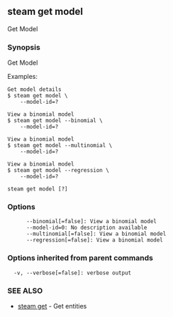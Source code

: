 ## steam get model

Get Model

### Synopsis


Get Model

Examples:

    Get model details
    $ steam get model \
        --model-id=?

    View a binomial model
    $ steam get model --binomial \
        --model-id=?

    View a binomial model
    $ steam get model --multinomial \
        --model-id=?

    View a binomial model
    $ steam get model --regression \
        --model-id=?

```
steam get model [?]
```

### Options

```
      --binomial[=false]: View a binomial model
      --model-id=0: No description available
      --multinomial[=false]: View a binomial model
      --regression[=false]: View a binomial model
```

### Options inherited from parent commands

```
  -v, --verbose[=false]: verbose output
```

### SEE ALSO
* [steam get](steam_get.md)	 - Get entities

